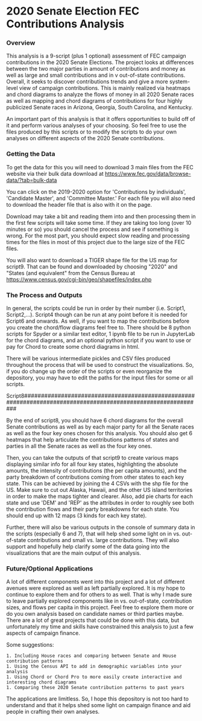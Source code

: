 # 2020 Senate Election FEC Contributions Analysis

### Overview

This analysis is a 9-script (plus 1 optional) assessment of FEC campaign contributions in the 2020 Senate Elections. 
The project looks at differences between the two major parties in amount of contributions and money as well as 
large and small contributions and in v out-of-state contributions. Overall, it seeks to discover contributions trends
and give a more system-level view of campaign contributions. This is mainly realized via heatmaps and chord diagrams 
to analyze the flows of money in all 2020 Senate races as well as mapping and chord diagrams of contributions for four
highly publicized Senate races in Arizona, Georgia, South Carolina, and Kentucky.

An important part of this analysis is that it offers opportunities to build off of it and perform various analyses
of your choosing. So feel free to use the files produced by this scripts or to modify the scripts 
to do your own analyses on different aspects of the 2020 Senate contributions. 

### Getting the Data

To get the data for this you will need to download 3 main files from the FEC website via their bulk data download 
at https://www.fec.gov/data/browse-data/?tab=bulk-data

You can click on the 2019-2020 option for 'Contributions by individuals', 'Candidate Master', and 'Committee Master.'
    For each file you will also need to download the header file that is also with it on the page.

Download may take a bit and reading them into and then processing them in the first few scripts will take some time.
If they are taking too long (over 10 minutes or so) you should cancel the process and see if something is wrong. For
the most part, you should expect slow reading and processing times for the files in most of this project due to the 
large size of the FEC files.

You will also want to download a TIGER shape file for the US map for script9. That can be found and downloaded
by choosing "2020" and "States (and equivalent" from the Census Bureau at https://www.census.gov/cgi-bin/geo/shapefiles/index.php

### The Process and Outputs
In general, the scripts could be run in order by their number (i.e. Script1, Script2,...). Script4 though can be run
at any point before it is needed for Script6 and onwards. As well, if you want to map the contributions before you create 
the chord/flow diagrams feel free to. There should be 8 python scripts for Spyder or a similar text editor, 1 ipynb file 
to be run in JupyterLab for the chord diagrams, and an optional python script if you want to use or pay for Chord to 
create some chord diagrams in html.

There will be various intermediate pickles and CSV files produced throughout the process that will be used to 
construct the visualizations. So, if you do change up the order of the scripts or even reorganize the depository,
you may have to edit the paths for the input files for some or all scripts.

Script8##############################################################################################################

By the end of script8, you should have 6 chord diagrams for the overall Senate contributions as well as by each major party for 
all the Senate races as well as the four key ones chosen for this analysis. You should also get 6 heatmaps that help articulate the 
contributions patterns of states and parties in all the Senate races as well as the four key ones.

Then, you can take the outputs of that script9 to create various maps displaying similar info for all four key states,
highlighting the absolute amounts, the intensity of contributions (the per capita amounts), and the party breakdown 
of contributions coming from other states to each key state. This can be achieved by joining the 4 CSVs with the shp 
file for the US. Make sure to cut out Alaska, Hawaii, and the other US island territories in order to make the maps 
tighter and clearer. Also, add pie charts for each state and use 'DEM' and 'REP' as the attributes in order to roughly
see both the contribution flows and their party breakdowns for each state. You should end up with 12 maps (3 kinds for
each key state).

Further, there will also be various outputs in the console of summary data in the scripts (especially 6 and 7), that 
will help shed some light on in vs. out-of-state contributions and small vs. large contributions. They will also 
support and hopefully help clarify some of the data going into the visualizations that are the main output 
of this analysis.

### Future/Optional Applications

A lot of different components went into this project and a lot of different avenues were explored as well
as left partially explored. It is my hope to continue to explore them and for others to as well. That is why
I made sure to leave partially explored components like in vs. out-of-state, contribution sizes, and flows per
capita in this project. Feel free to explore them more or do you own analysis based on candidate names or third 
parties maybe. There are a lot of great projects that could be done with this data, but unfortunately my time
and skills have constrained this analysis to just a few aspects of campaign finance.

Some suggestions:

    1. Including House races and comparing between Senate and House contribution patterns
    1. Using the Census API to add in demographic variables into your analysis
    1. Using Chord or Chord Pro to more easily create interactive and interesting chord diagrams
    1. Comparing these 2020 Senate contribution patterns to past years
    
The applications are limitless. So, I hope this depository is not too hard to understand and that it
helps shed some light on campaign finance and aid people in crafting their own analyses.


